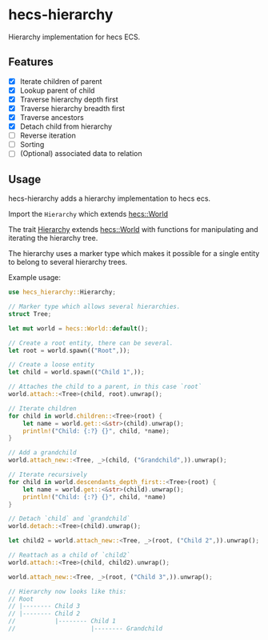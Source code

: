 # hecs-hierarchy
Hierarchy implementation for hecs ECS.

## Features
- [X] Iterate children of parent
- [X] Lookup parent of child
- [X] Traverse hierarchy depth first
- [X] Traverse hierarchy breadth first
- [X] Traverse ancestors
- [X] Detach child from hierarchy
- [ ] Reverse iteration
- [ ] Sorting
- [ ] (Optional) associated data to relation

## Usage
<!-- cargo-sync-readme start -->

hecs-hierarchy adds a hierarchy implementation to hecs ecs.

Import the `Hierarchy` which extends [hecs::World](hecs::World)

The trait [Hierarchy](hecs_hierarchy::Hierarchy) extends [hecs::World](hecs::World) with functions for
manipulating and iterating the hierarchy tree.

The hierarchy uses a marker type which makes it possible for a single entity to belong to
several hierarchy trees.

Example usage:
```rust
use hecs_hierarchy::Hierarchy;

// Marker type which allows several hierarchies.
struct Tree;

let mut world = hecs::World::default();

// Create a root entity, there can be several.
let root = world.spawn(("Root",));

// Create a loose entity
let child = world.spawn(("Child 1",));

// Attaches the child to a parent, in this case `root`
world.attach::<Tree>(child, root).unwrap();

// Iterate children
for child in world.children::<Tree>(root) {
    let name = world.get::<&str>(child).unwrap();
    println!("Child: {:?} {}", child, *name);
}

// Add a grandchild
world.attach_new::<Tree, _>(child, ("Grandchild",)).unwrap();

// Iterate recursively
for child in world.descendants_depth_first::<Tree>(root) {
    let name = world.get::<&str>(child).unwrap();
    println!("Child: {:?} {}", child, *name)
}

// Detach `child` and `grandchild`
world.detach::<Tree>(child).unwrap();

let child2 = world.attach_new::<Tree, _>(root, ("Child 2",)).unwrap();

// Reattach as a child of `child2`
world.attach::<Tree>(child, child2).unwrap();

world.attach_new::<Tree, _>(root, ("Child 3",)).unwrap();

// Hierarchy now looks like this:
// Root
// |-------- Child 3
// |-------- Child 2
//           |-------- Child 1
//                     |-------- Grandchild

```

<!-- cargo-sync-readme end -->
